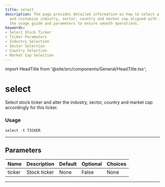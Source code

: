 ```yaml
---
title: select
description: The page provides detailed information on how to select a stock ticker
  and customize industry, sector, country and market cap aligned with it. This includes
  the usage guide and parameters to ensure smooth operations.
keywords:
- Select Stock Ticker
- Ticker Parameters
- Industry Selection
- Sector Selection
- Country Selection
- Market Cap Selection
---
```


import HeadTitle from '@site/src/components/General/HeadTitle.tsx';

<HeadTitle title="select - Sia - Stocks - Reference | OpenBB Terminal Docs" />

# select

Select stock ticker and alter the industry, sector, country and market cap accordingly for this ticker.

### Usage

```python
select -t TICKER
```

---

## Parameters

| Name | Description | Default | Optional | Choices |
| ---- | ----------- | ------- | -------- | ------- |
| ticker | Stock ticker | None | False | None |

---
